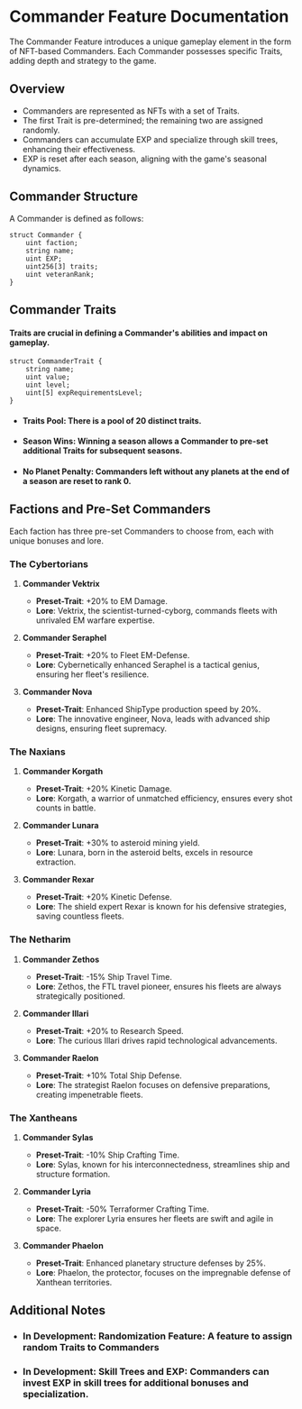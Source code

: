 # Commander Feature Documentation

The Commander Feature introduces a unique gameplay element in the form of NFT-based Commanders. Each Commander possesses specific Traits, adding depth and strategy to the game.

## Overview

- Commanders are represented as NFTs with a set of Traits.
- The first Trait is pre-determined; the remaining two are assigned randomly.
- Commanders can accumulate EXP and specialize through skill trees, enhancing their effectiveness.
- EXP is reset after each season, aligning with the game's seasonal dynamics.

## Commander Structure

A Commander is defined as follows:

```solidity
struct Commander {
    uint faction;
    string name;
    uint EXP;
    uint256[3] traits;
    uint veteranRank;
}
```

## Commander Traits

#### Traits are crucial in defining a Commander's abilities and impact on gameplay.

```solidity
struct CommanderTrait {
    string name;
    uint value;
    uint level;
    uint[5] expRequirementsLevel;
}
```

- #### Traits Pool: There is a pool of 20 distinct traits.
- #### Season Wins: Winning a season allows a Commander to pre-set additional Traits for subsequent seasons.
- #### No Planet Penalty: Commanders left without any planets at the end of a season are reset to rank 0.

## Factions and Pre-Set Commanders

Each faction has three pre-set Commanders to choose from, each with unique bonuses and lore.

### The Cybertorians

1. **Commander Vektrix**

   - **Preset-Trait**: +20% to EM Damage.
   - **Lore**: Vektrix, the scientist-turned-cyborg, commands fleets with unrivaled EM warfare expertise.

2. **Commander Seraphel**

   - **Preset-Trait**: +20% to Fleet EM-Defense.
   - **Lore**: Cybernetically enhanced Seraphel is a tactical genius, ensuring her fleet's resilience.

3. **Commander Nova**
   - **Preset-Trait**: Enhanced ShipType production speed by 20%.
   - **Lore**: The innovative engineer, Nova, leads with advanced ship designs, ensuring fleet supremacy.

### The Naxians

1. **Commander Korgath**

   - **Preset-Trait**: +20% Kinetic Damage.
   - **Lore**: Korgath, a warrior of unmatched efficiency, ensures every shot counts in battle.

2. **Commander Lunara**

   - **Preset-Trait**: +30% to asteroid mining yield.
   - **Lore**: Lunara, born in the asteroid belts, excels in resource extraction.

3. **Commander Rexar**
   - **Preset-Trait**: +20% Kinetic Defense.
   - **Lore**: The shield expert Rexar is known for his defensive strategies, saving countless fleets.

### The Netharim

1. **Commander Zethos**

   - **Preset-Trait**: -15% Ship Travel Time.
   - **Lore**: Zethos, the FTL travel pioneer, ensures his fleets are always strategically positioned.

2. **Commander Illari**

   - **Preset-Trait**: +20% to Research Speed.
   - **Lore**: The curious Illari drives rapid technological advancements.

3. **Commander Raelon**
   - **Preset-Trait**: +10% Total Ship Defense.
   - **Lore**: The strategist Raelon focuses on defensive preparations, creating impenetrable fleets.

### The Xantheans

1. **Commander Sylas**

   - **Preset-Trait**: -10% Ship Crafting Time.
   - **Lore**: Sylas, known for his interconnectedness, streamlines ship and structure formation.

2. **Commander Lyria**

   - **Preset-Trait**: -50% Terraformer Crafting Time.
   - **Lore**: The explorer Lyria ensures her fleets are swift and agile in space.

3. **Commander Phaelon**
   - **Preset-Trait**: Enhanced planetary structure defenses by 25%.
   - **Lore**: Phaelon, the protector, focuses on the impregnable defense of Xanthean territories.

## Additional Notes

- ### In Development: Randomization Feature: A feature to assign random Traits to Commanders
- ### In Development: Skill Trees and EXP: Commanders can invest EXP in skill trees for additional bonuses and specialization.
